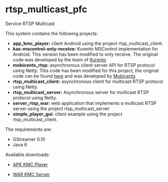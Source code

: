 rtsp_multicast_pfc
==================

Service RTSP Multicast


This system contains the following projects:

* **app_kmc_player:** client Android using the project rtsp_multicast_client.
* **kas-mscontrol-only-receive:** Kurento MSControl implementation for Android. This version has been modified to only receive. The original code was developed by the team of [Kurento](http://www.kurento.com/) 
* **mobicents_rtsp:** asynchronous client-server API for RTSP protocol using Netty. This code has been modified for this project, the original code can be found [here](http://mobicents-media-server.blogspot.com.es/2009/09/mobicents-rtsp-stack-100bta1-released.html) and was developed by [Mobicents](http://www.mobicents.org/)
* **rtsp_multicast_client:** asynchronous client for multicast RTSP protocol using Netty.
* **rtsp_multicast_server:** Asynchronous server for multicast RTSP protocol using Netty.
* **server_rtsp_war:** web application that implements a multicast RTSP server using the project rtsp_multicast_server
* **simple_player_gui:** client example using the project rtsp_multicast_client.


The requirements are:

* GStreamer 0.10
* Java 6


Available downloads:

* [APK KMC Player](Downloads/KMC-Player.apk)

* [WAR KMC Server](Downloads/KMC-Server.war)



